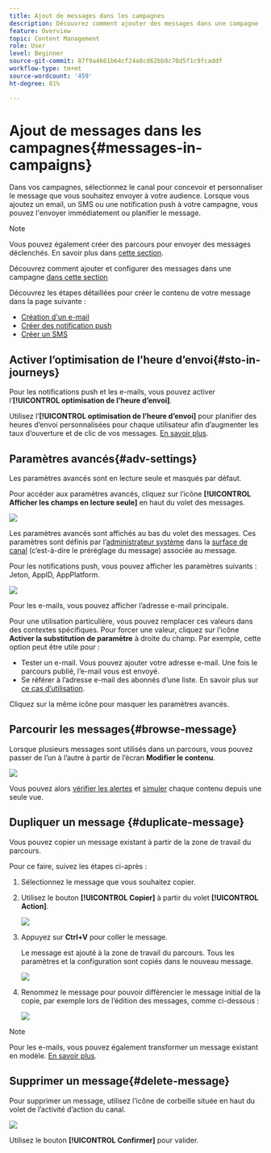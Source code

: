 ```yaml
---
title: Ajout de messages dans les campagnes
description: Découvrez comment ajouter des messages dans une campagne
feature: Overview
topic: Content Management
role: User
level: Beginner
source-git-commit: 87f9a4661b64cf24a8cd62bb9c70d5f1c9fcaddf
workflow-type: tm+mt
source-wordcount: '459'
ht-degree: 81%

---
```



# Ajout de messages dans les campagnes{#messages-in- campaigns}

Dans vos campagnes, sélectionnez le canal pour concevoir et personnaliser le message que vous souhaitez envoyer à votre audience. Lorsque vous ajoutez un email, un SMS ou une notification push à votre campagne, vous pouvez l&#39;envoyer immédiatement ou planifier le message.

>[!NOTE]
>Vous pouvez également créer des parcours pour envoyer des messages déclenchés. En savoir plus dans [cette section](messages-in-journeys.md).

Découvrez comment ajouter et configurer des messages dans une campagne [dans cette section](../campaigns/create-campaign.md)

Découvrez les étapes détaillées pour créer le contenu de votre message dans la page suivante :

* [Création d&#39;un e-mail](create-email.md)
* [Créer des notification push](create-push.md)
* [Créer un SMS](create-sms.md)

## Activer l’optimisation de l’heure d’envoi{#sto-in-journeys}

Pour les notifications push et les e-mails, vous pouvez activer l’**[!UICONTROL optimisation de l’heure d’envoi]**.

Utilisez l’**[!UICONTROL optimisation de l’heure d’envoi]** pour planifier des heures d’envoi personnalisées pour chaque utilisateur afin d’augmenter les taux d’ouverture et de clic de vos messages. [En savoir plus](../messages/send-time-optimization.md).

## Paramètres avancés{#adv-settings}

Les paramètres avancés sont en lecture seule et masqués par défaut.

Pour accéder aux paramètres avancés, cliquez sur l’icône **[!UICONTROL Afficher les champs en lecture seule]** en haut du volet des messages.

![](assets/show-read-only.png)

Les paramètres avancés sont affichés au bas du volet des messages. Ces paramètres sont définis par l’[administrateur système](../start/path/administrator.md) dans la [surface de canal](../configuration/channel-surfaces.md) (c’est-à-dire le préréglage du message) associée au message.

Pour les notifications push, vous pouvez afficher les paramètres suivants : Jeton, AppID, AppPlatform.

![](assets/push-adv-parameters.png)

Pour les e-mails, vous pouvez afficher l’adresse e-mail principale.

Pour une utilisation particulière, vous pouvez remplacer ces valeurs dans des contextes spécifiques. Pour forcer une valeur, cliquez sur l’icône **Activer la substitution de paramètre** à droite du champ. Par exemple, cette option peut être utile pour :

* Tester un e-mail. Vous pouvez ajouter votre adresse e-mail. Une fois le parcours publié, l’e-mail vous est envoyé.
* Se référer à l’adresse e-mail des abonnés d’une liste. En savoir plus sur [ce cas d’utilisation](../building-journeys/message-to-subscribers-uc.md).

Cliquez sur la même icône pour masquer les paramètres avancés.

## Parcourir les messages{#browse-message}

Lorsque plusieurs messages sont utilisés dans un parcours, vous pouvez passer de l’un à l’autre à partir de l’écran **Modifier le contenu**.

![](assets/inline-messages-multi-content.png)

Vous pouvez alors [vérifier les alertes](alerts.md) et [simuler](../design/preview.md) chaque contenu depuis une seule vue.

## Dupliquer un message {#duplicate-message}

Vous pouvez copier un message existant à partir de la zone de travail du parcours.

Pour ce faire, suivez les étapes ci-après :

1. Sélectionnez le message que vous souhaitez copier.

1. Utilisez le bouton **[!UICONTROL Copier]** à partir du volet **[!UICONTROL Action]**.

   ![](assets/message-duplicate.png)

1. Appuyez sur **Ctrl+V** pour coller le message.

   Le message est ajouté à la zone de travail du parcours. Tous les paramètres et la configuration sont copiés dans le nouveau message.

   ![](assets/message-duplicated.png)

1. Renommez le message pour pouvoir différencier le message initial de la copie, par exemple lors de l’édition des messages, comme ci-dessous :

   ![](assets/multi-message.png)


>[!NOTE]
>
>Pour les e-mails, vous pouvez également transformer un message existant en modèle. [En savoir plus](../design/email-templates.md).

## Supprimer un message{#delete-message}

Pour supprimer un message, utilisez l’icône de corbeille située en haut du volet de l’activité d’action du canal.

![](assets/delete-message.png)

Utilisez le bouton **[!UICONTROL Confirmer]** pour valider.
